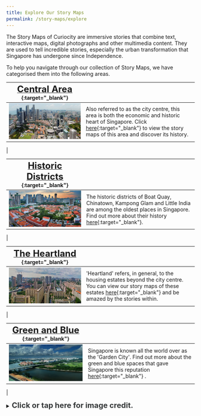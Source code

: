 ```yaml
---
title: Explore Our Story Maps
permalink: /story-maps/explore
---
```

The Story Maps of Curiocity are immersive stories that combine text, interactive maps, digital photographs and other multimedia content. They are used to tell incredible stories, especially the urban transformation that Singapore has undergone since Independence.

To help you navigate through our collection of Story Maps, we have categorised them into the following areas.

| [**<font size=5> Central Area </font>**](/story-maps/central-area){:target="_blank"}  |  | 
| -------- | -------- | 
| [<img src="/images/story-maps-landing-central-area.jpg" alt="central-area" style="width:650px" />](/story-maps/central-area)   | Also referred to as the city centre, this area is both the economic and historic heart of Singapore. Click [here](/story-maps/central-area){:target="_blank"}  to view the story maps of this area and discover its history.
|

| [**<font size=5> Historic Districts </font>**](/story-maps/historic-districts){:target="_blank"} |  | 
| -------- | -------- | 
| [<img src="/images/story-maps-landing-historic-areas.jpg" alt="historic-districts" style="width:650px" />](/story-maps/historic-districts)| The historic districts of Boat Quay, Chinatown, Kampong Glam and Little India are among the oldest places in Singapore. Find out more about their history [here](/story-maps/historic-districts){:target="_blank"}.
|

| [**<font size=5> The Heartland </font>**](/story-maps/heartland){:target="_blank"}  |  | 
| -------- | -------- | 
| [<img src="/images/story-maps-landing-heartland.jpg" alt="heartland" style="width:650px"/>](/story-maps/heartland)   | 'Heartland' refers, in general, to the housing estates beyond the city centre. You can view our story maps of these estates [here](/story-maps/heartland){:target="_blank"}  and be amazed by the stories within.
|

| [**<font size=5> Green and Blue </font>**](/story-maps/green-and-blue){:target="_blank"} |  | 
| -------- | -------- | 
| [<img src="/images/story-maps-landing-green-and-blue.jpg" alt="heartland" style="width:650px;" />](/story-maps/green-and-blue)   | Singapore is known all the world over as the 'Garden City'. Find out more about the green and blue spaces that gave Singapore this reputation [here](/story-maps/green-and-blue){:target="_blank"} .
|

<details>
<summary><span style="font-weight: 700; font-size: 20px; font-style: normal; color:#353839">Click or tap here for image credit.</span></summary>
<br>	
<span style="font-weight: 400; font-size: 20px; font-style: normal; color:#778899">1. Central Area photo by chensiyuan [CC BY-SA 4.0]
<br>2. Historic Districts photo by Erwin Soo [CC BY-SA 2.0]
<br>3. Heartland photo by William Cho [CC BY-SA 2.0]
<br>4. Green and Blue photo by chensiyuan [CC BY-SA 4.0]
</span>
	
</details>
